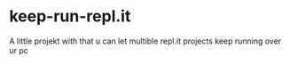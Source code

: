 # keep-run-repl.it
A little projekt with that u can let multible repl.it projects keep running over ur pc 
